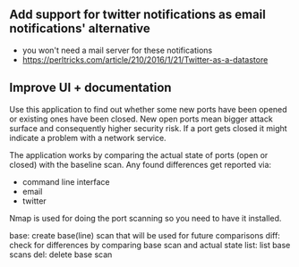Add support for twitter notifications as email notifications' alternative
-------------------------------------------------------------------------

* you won't need a mail server for these notifications
* https://perltricks.com/article/210/2016/1/21/Twitter-as-a-datastore

Improve UI + documentation
--------------------------

Use this application to find out whether some new ports have been opened or existing ones have been closed. New open ports mean bigger attack surface and consequently higher security risk. If a port gets closed it might indicate a problem with a network service.

The application works by comparing the actual state of ports (open or closed) with the baseline scan. Any found differences get reported via:
* command line interface
* email
* twitter

Nmap is used for doing the port scanning so you need to have it installed.

base: create base(line) scan that will be used for future comparisons
diff: check for differences by comparing base scan and actual state
list: list base scans
del: delete base scan
